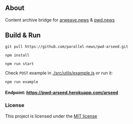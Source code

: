 ## About
Content archive bridge for [arweave.news](https://arweave.news) & [pwd.news](https://pwd.news)

## Build & Run
```console
git pull https://github.com/parallel-news/pwd-arseed.git

npm install

npm run start
```

Check `POST` example in [./src/utils/example.js](./src/utils/example.js) or run it:

```console
npm run example
```

#### Endpoint: https://pwd-arseed.herokuapp.com/arseed

### License
This project is licensed under the [MIT license](./LICENSE)
